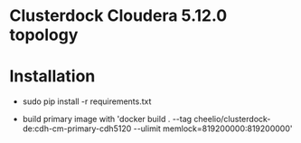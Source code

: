 Clusterdock Cloudera 5.12.0 topology
====================================


Installation
============

* sudo pip install -r requirements.txt

* build primary image with 'docker build . --tag cheelio/clusterdock-de:cdh-cm-primary-cdh5120 --ulimit memlock=819200000:819200000'
